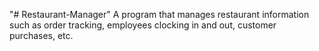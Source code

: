 "# Restaurant-Manager" 
A program that manages restaurant information such as order tracking, employees clocking in and out, customer purchases, etc.
